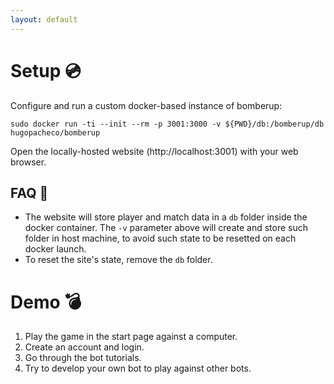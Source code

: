 ```yaml
---
layout: default
---
```


# Setup :cd:

Configure and run a custom docker-based instance of bomberup:

```
sudo docker run -ti --init --rm -p 3001:3000 -v ${PWD}/db:/bomberup/db hugopacheco/bomberup
```

Open the locally-hosted website (http://localhost:3001) with your web browser.

## FAQ :scroll:

* The website will store player and match data in a `db` folder inside the docker container. The `-v` parameter above will create and store such folder in host machine, to avoid such state to be resetted on each docker launch.
* To reset the site's state, remove the `db` folder.
 
# Demo :bomb:

1. Play the game in the start page against a computer.
2. Create an account and login.
3. Go through the bot tutorials.
4. Try to develop your own bot to play against other bots.
